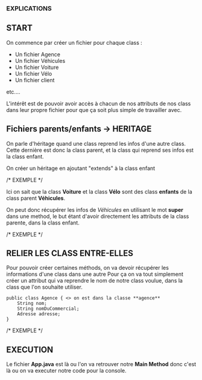 ### EXPLICATIONS

## START

On commence par créer un fichier pour chaque class : 

- Un fichier Agence
- Un fichier Véhicules
- Un fichier Voiture
- Un fichier Vélo
- Un fichier client

etc.... 

L'intérêt est de pouvoir avoir accès à chacun de nos attributs de nos class dans leur propre fichier
pour que ça soit plus simple de travailler avec. 

## Fichiers parents/enfants -> HERITAGE

On parle d'héritage quand une class reprend les infos d'une autre class. Cette dernière est donc la
class parent, et la class qui reprend ses infos est la class enfant.

On créer un héritage en ajoutant "extends" à la class enfant 

/* EXEMPLE */

Ici on sait que la class **Voiture** et la class **Vélo** sont des class **enfants** de la class parent
**Véhicules**. 

On peut donc récupérer les infos de *Véhicules* en utilisant le mot **super** dans une method, le
but étant d'avoir directement les attributs de la class parente, dans la class enfant. 

/* EXEMPLE */

## RELIER LES CLASS ENTRE-ELLES

Pour pouvoir créer certaines méthods, on va devoir récupérer les informations d'une class dans une autre
Pour ça on va tout simplement créer un attribut qui va reprendre le nom de notre class voulue, dans
la class que l'on souhaite utiliser. 

    public class Agence { <> on est dans la classe **agence**
        String nom; 
        String nomDuCommercial; 
        Adresse adresse; 
    }


/* EXEMPLE */

## EXECUTION

Le fichier **App.java** est là ou l'on va retrouver notre **Main Method** donc c'est là ou on va 
executer notre code pour la console.  